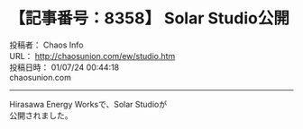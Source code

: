 # 【記事番号：8358】 Solar Studio公開

投稿者： Chaos Info  
URL： http://chaosunion.com/ew/studio.htm  
投稿日時： 01/07/24 00:44:18  
chaosunion.com

---

  
Hirasawa Energy Worksで、Solar Studioが  
公開されました。